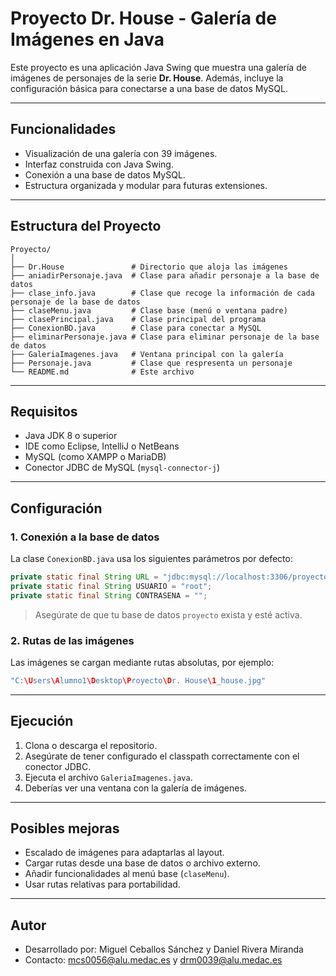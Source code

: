 # Proyecto Dr. House - Galería de Imágenes en Java

Este proyecto es una aplicación Java Swing que muestra una galería de imágenes de personajes de la serie **Dr. House**. Además, incluye la configuración básica para conectarse a una base de datos MySQL.

---

## Funcionalidades

- Visualización de una galería con 39 imágenes.
- Interfaz construida con Java Swing.
- Conexión a una base de datos MySQL.
- Estructura organizada y modular para futuras extensiones.

---

## Estructura del Proyecto

```
Proyecto/
│
├── Dr.House               # Directorio que aloja las imágenes
├── aniadirPersonaje.java  # Clase para añadir personaje a la base de datos
├── clase_info.java        # Clase que recoge la información de cada personaje de la base de datos
├── claseMenu.java         # Clase base (menú o ventana padre)
├── clasePrincipal.java    # Clase principal del programa
├── ConexionBD.java        # Clase para conectar a MySQL
├── eliminarPersonaje.java # Clase para eliminar personaje de la base de datos
├── GaleriaImagenes.java   # Ventana principal con la galería
├── Personaje.java         # Clase que respresenta un personaje
└── README.md              # Este archivo
```

---

## Requisitos

- Java JDK 8 o superior
- IDE como Eclipse, IntelliJ o NetBeans
- MySQL (como XAMPP o MariaDB)
- Conector JDBC de MySQL (`mysql-connector-j`)

---

## Configuración

### 1. Conexión a la base de datos

La clase `ConexionBD.java` usa los siguientes parámetros por defecto:

```java
private static final String URL = "jdbc:mysql://localhost:3306/proyecto";
private static final String USUARIO = "root";
private static final String CONTRASENA = "";
```

> Asegúrate de que tu base de datos `proyecto` exista y esté activa.

### 2. Rutas de las imágenes

Las imágenes se cargan mediante rutas absolutas, por ejemplo:

```java
"C:\Users\Alumno1\Desktop\Proyecto\Dr. House\1_house.jpg"
```


---

## Ejecución

1. Clona o descarga el repositorio.
2. Asegúrate de tener configurado el classpath correctamente con el conector JDBC.
3. Ejecuta el archivo `GaleriaImagenes.java`.
4. Deberías ver una ventana con la galería de imágenes.

---

## Posibles mejoras

- Escalado de imágenes para adaptarlas al layout.
- Cargar rutas desde una base de datos o archivo externo.
- Añadir funcionalidades al menú base (`claseMenu`).
- Usar rutas relativas para portabilidad.

---

## Autor

- Desarrollado por: Miguel Ceballos Sánchez y Daniel Rivera Miranda
- Contacto: mcs0056@alu.medac.es y drm0039@alu.medac.es
